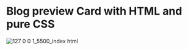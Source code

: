 # Blog preview Card with HTML and pure CSS
![127 0 0 1_5500_index html](https://github.com/user-attachments/assets/4a336eb3-d416-4690-9826-36ad8a306c40)
